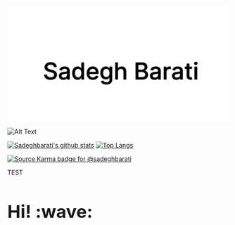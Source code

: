 <link rel="stylesheet" type="text/css" href="assets/style.css" />

[![sadegh barati](https://github.com/sadeghbarati/sadeghbarati/raw/master/assets/sadegh.svg#img-thumbnail)](https://sadeghbarati.ir)

![Alt Text](https://c.tenor.com/Bw9HvOBaSywAAAAC/ricardo-milos.gif)

[![Sadeghbarati's github stats](https://github-readme-stats.vercel.app/api?username=sadeghbarati&show_icons=true&hide=stars&count_private=true)](https://github.com/anuraghazra/github-readme-stats)
[![Top Langs](https://github-readme-stats.vercel.app/api/top-langs/?username=sadeghbarati&layout=compact)](https://github.com/anuraghazra/github-readme-stats)

[![Source Karma badge for @sadeghbarati](https://sourcekarma-og.vercel.app/api/sadeghbarati/github)](https://sourcekarma.vercel.app/sadeghbarati)

<!-- ![](https://komarev.com/ghpvc/?username=sadeghbarati&color=brightgreen) -->

<span class="test readMe" id="test">TEST</span>

<h1 class="test readMe" id="readMe" style="border-bottom: 0 !important; font-size: 2.5rem !important"> Hi! :wave: </h1>



